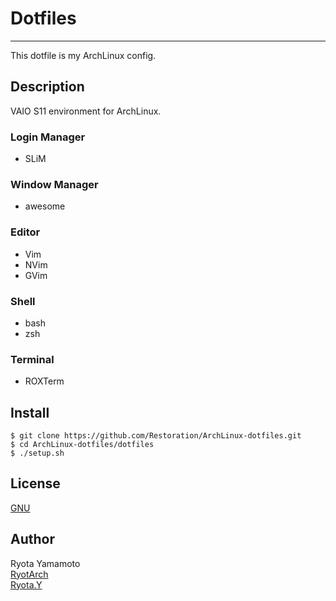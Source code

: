 # Dotfiles
---

This dotfile is my ArchLinux config.

## Description

VAIO S11 environment for ArchLinux.

### Login Manager
* SLiM

### Window Manager
* awesome

### Editor
* Vim
* NVim
* GVim

### Shell
* bash
* zsh

### Terminal
* ROXTerm

## Install
```
$ git clone https://github.com/Restoration/ArchLinux-dotfiles.git
$ cd ArchLinux-dotfiles/dotfiles
$ ./setup.sh
```

## License

[GNU](https://github.com/Restoration/ArchLinux-dotfiles/blob/master/LICENSE)

## Author

Ryota Yamamoto  
[RyotArch](https://github.com/Restoration)  
[Ryota.Y](http://developer-ryota.com)  
